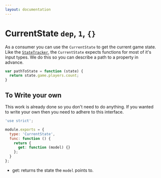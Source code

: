 ```yaml
---
layout: documentation
---
```


# CurrentState  `dep`, `1`, `{}`

As a consumer you can use the `CurrentState` to get the current game state. Like the [`StateTracker`](StateTracker.html), the `CurrentState` expects functions for most of it's input types. We do this so you can describe a path to a property in advance.

~~~javascript
var pathToState = function (state) {
  return state.game.players.count;
}
~~~

## To Write your own
This work is already done so you don't need to do anything. If you wanted to write your own then you need to adhere to this interface.

~~~javascript
'use strict';

module.exports = {
  type: 'CurrentState',
  func: function () {
    return {
      get: function (model) {}
    };
  }
};
~~~

- get: returns the state the `model` points to.
